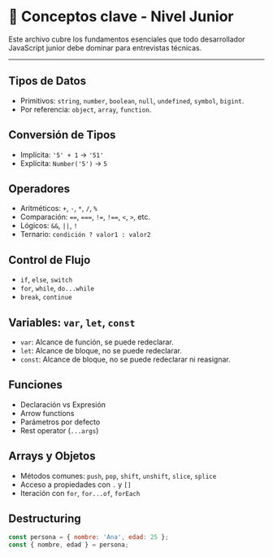 # 🧠 Conceptos clave - Nivel Junior

Este archivo cubre los fundamentos esenciales que todo desarrollador JavaScript junior debe dominar para entrevistas técnicas.

---

## Tipos de Datos

- Primitivos: `string`, `number`, `boolean`, `null`, `undefined`, `symbol`, `bigint`.
- Por referencia: `object`, `array`, `function`.

## Conversión de Tipos

- Implícita: `'5' + 1` → `'51'`
- Explícita: `Number('5')` → `5`

## Operadores

- Aritméticos: `+`, `-`, `*`, `/`, `%`
- Comparación: `==`, `===`, `!=`, `!==`, `<`, `>`, etc.
- Lógicos: `&&`, `||`, `!`
- Ternario: `condición ? valor1 : valor2`

## Control de Flujo

- `if`, `else`, `switch`
- `for`, `while`, `do...while`
- `break`, `continue`

## Variables: `var`, `let`, `const`

- `var`: Alcance de función, se puede redeclarar.
- `let`: Alcance de bloque, no se puede redeclarar.
- `const`: Alcance de bloque, no se puede redeclarar ni reasignar.

## Funciones

- Declaración vs Expresión
- Arrow functions
- Parámetros por defecto
- Rest operator (`...args`)

## Arrays y Objetos

- Métodos comunes: `push`, `pop`, `shift`, `unshift`, `slice`, `splice`
- Acceso a propiedades con `.` y `[]`
- Iteración con `for`, `for...of`, `forEach`

## Destructuring

```js
const persona = { nombre: 'Ana', edad: 25 };
const { nombre, edad } = persona;